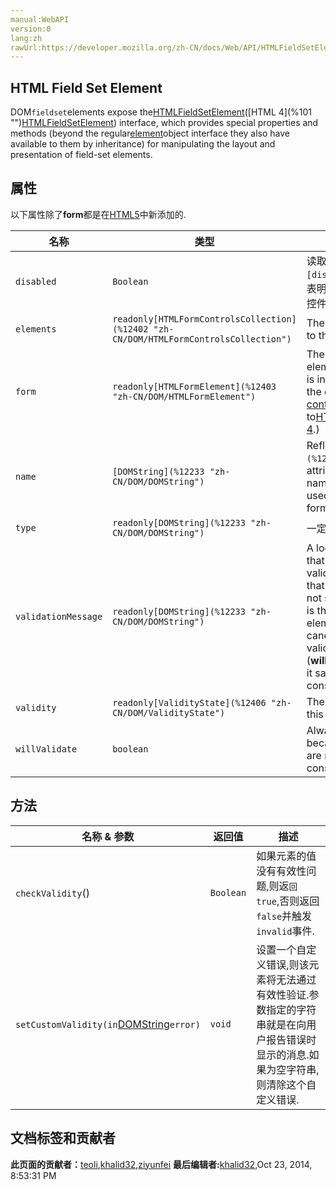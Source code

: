 ```yaml
---
manual:WebAPI
version:0
lang:zh
rawUrl:https://developer.mozilla.org/zh-CN/docs/Web/API/HTMLFieldSetElement
---
```





## HTML Field Set Element<a name="HTML_Field_Set_Element"></a>


DOM`fieldset`elements expose the[HTMLFieldSetElement](%12398 "http://dev.w3.org/html5/spec/forms.html#htmlfieldsetelement")([HTML 4](%101 "")[HTMLFieldSetElement](%12399 "http://www.w3.org/TR/DOM-Level-2-HTML/html.html#ID-7365882")) interface, which provides special properties and methods (beyond the regular[element](%12400 "")object interface they also have available to them by inheritance) for manipulating the layout and presentation of field-set elements.


## 属性<a name="属性"></a>


以下属性除了**form**都是在[HTML5](%4 "")中新添加的.

名称 | 类型 | 描述 
 ---  |  ---  |  ---  | 
`disabled` | `Boolean` | 读取HTML属性`[disabled](%12401 "")`,表明用户是否可以操作该控件. 
`elements` | `readonly[HTMLFormControlsCollection](%12402 "zh-CN/DOM/HTMLFormControlsCollection")` | The elements belonging to this field set. 
`form` | `readonly[HTMLFormElement](%12403 "zh-CN/DOM/HTMLFormElement")` | The containing form element, if this element is in a form. Otherwise, the element the[name content attribute](%12404 "zh-CN/HTML/Element/fieldset#attr-name")points to[HTML5](%4 ""). (`null`in[HTML 4](%101 "").) 
`name` | `[DOMString](%12233 "zh-CN/DOM/DOMString")` | Reflects the`[name](%12405 "")`HTML attribute, containing the name of the field set, used for submitting the form. 
`type` | `readonly[DOMString](%12233 "zh-CN/DOM/DOMString")` | 一定为字符串`fieldset`. 
`validationMessage` | `readonly[DOMString](%12233 "zh-CN/DOM/DOMString")` | A localized message that describes the validation constraints that the element does not satisfy (if any). This is the empty string if the element is not a candidate for constraint validation (**willValidate**is false), or it satisfies its constraints. 
`validity` | `readonly[ValidityState](%12406 "zh-CN/DOM/ValidityState")` | The validity states that this element is in. 
`willValidate` | `boolean` | Always false because`fieldset`objects are never candidates for constraint validation. 


## 方法<a name="方法"></a>
名称 &amp; 参数 | 返回值 | 描述 
 ---  |  ---  |  ---  | 
`checkValidity`() | `Boolean` | 如果元素的值没有有效性问题,则返`回true`,否则返回`false`并触发`invalid`事件. 
`setCustomValidity(in`[DOMString](%12233 "zh-CN/DOM/DOMString")`error)` | `void` | 设置一个自定义错误,则该元素将无法通过有效性验证.参数指定的字符串就是在向用户报告错误时显示的消息.如果为空字符串,则清除这个自定义错误. 








## 文档标签和贡献者
**此页面的贡献者：**[teoli](%160 ""),[khalid32](%10688 ""),[ziyunfei](%61 "")
**最后编辑者:**[khalid32](%10688 ""),<time>Oct 23, 2014, 8:53:31 PM</time>


